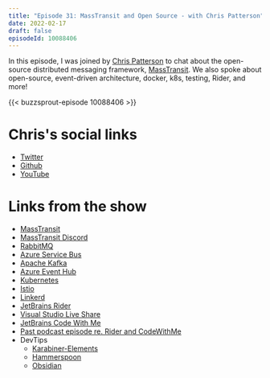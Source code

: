 ```yaml
---
title: "Episode 31: MassTransit and Open Source - with Chris Patterson"
date: 2022-02-17
draft: false
episodeId: 10088406
---
```


In this episode, I was joined by [Chris Patterson](https://twitter.com/PhatBoyG) to chat about the open-source distributed messaging framework, [MassTransit](https://masstransit-project.com/). We also spoke about open-source, event-driven architecture, docker, k8s, testing, Rider, and more!

{{< buzzsprout-episode 10088406 >}}

# Chris's social links

* [Twitter](https://twitter.com/PhatBoyG)
* [Github](https://github.com/phatboyg)
* [YouTube](https://www.youtube.com/c/phatboyg)

# Links from the show

* [MassTransit](https://masstransit-project.com/)
* [MassTransit Discord](https://masstransit-project.com/discord.html)
* [RabbitMQ](https://www.rabbitmq.com/)
* [Azure Service Bus](https://docs.microsoft.com/en-us/azure/service-bus-messaging/service-bus-messaging-overview)
* [Apache Kafka](https://kafka.apache.org/)
* [Azure Event Hub](https://docs.microsoft.com/en-us/azure/event-hubs/event-hubs-about)
* [Kubernetes](https://kubernetes.io/)
* [Istio](https://istio.io/)
* [Linkerd](https://linkerd.io/)
* [JetBrains Rider](https://www.jetbrains.com/rider/)
* [Visual Studio Live Share](https://visualstudio.microsoft.com/services/live-share/)
* [JetBrains Code With Me](https://www.jetbrains.com/code-with-me/)
* [Past podcast episode re. Rider and CodeWithMe](https://unhandledexceptionpodcast.com/posts/0022-rider/)
* DevTips
    * [Karabiner-Elements](https://karabiner-elements.pqrs.org/)
    * [Hammerspoon](https://www.hammerspoon.org/)
    * [Obsidian](https://obsidian.md/)
